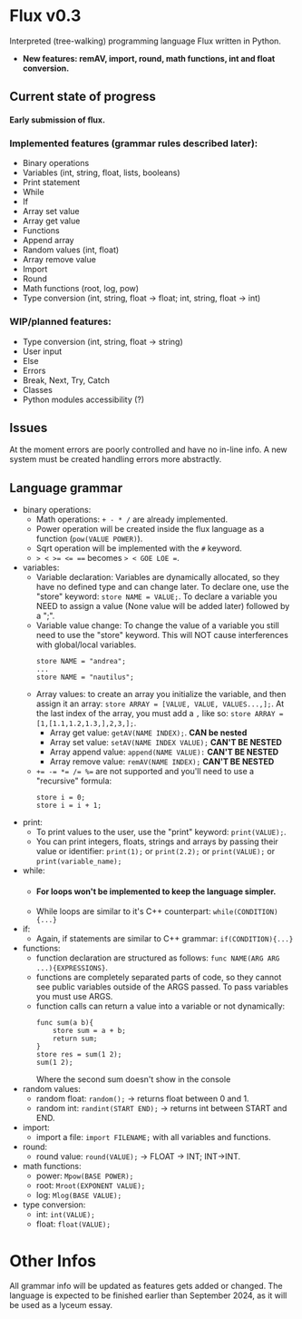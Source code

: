 # Flux v0.3
Interpreted (tree-walking) programming language Flux written in Python.

* **New features: remAV, import, round, math functions, int and float conversion.**

## Current state of progress
#### Early submission of flux. 

### Implemented features (grammar rules described later):
* Binary operations
* Variables (int, string, float, lists, booleans)
* Print statement
* While
* If
* Array set value
* Array get value
* Functions
* Append array
* Random values (int, float)
* Array remove value
* Import
* Round
* Math functions (root, log, pow)
* Type conversion (int, string, float -> float; int, string, float -> int)

### WIP/planned features:

* Type conversion (int, string, float -> string)
* User input
* Else
* Errors
* Break, Next, Try, Catch
* Classes
* Python modules accessibility (?)

## Issues
At the moment errors are poorly controlled and have no in-line info. A new system must be created handling errors more abstractly.

## Language grammar
* binary operations:
  * Math operations: `+ - * /` are already implemented.
  * Power operation will be created inside the flux language as a function (`pow(VALUE POWER)`).
  * Sqrt operation will be implemented with the `#` keyword.
  * `> < >= <= ==` becomes `> < GOE LOE =`.
* variables:
  * Variable declaration: Variables are dynamically allocated, so they have no defined type and can change later. To declare one, use the "store" keyword: `store NAME = VALUE;`.
    To declare a variable you NEED to assign a value (None value will be added later) followed by a ";".
  * Variable value change: To change the value of a variable you still need to use the "store" keyword. This will NOT cause interferences with global/local variables.
    ```
    store NAME = "andrea";
    ...
    store NAME = "nautilus";
    ```
  * Array values: to create an array you initialize the variable, and then assign it an array: `store ARRAY = [VALUE, VALUE, VALUES...,];`. At the last index of the array, you must add a `,` like so: `store ARRAY = [1,[1.1,1.2,1.3,],2,3,];`.
      * Array get value: `getAV(NAME INDEX);`. **CAN be nested**
      * Array set value: `setAV(NAME INDEX VALUE);` **CAN'T BE NESTED**
      * Array append value: `append(NAME VALUE):` **CAN'T BE NESTED**
      * Array remove value: `remAV(NAME INDEX);` **CAN'T BE NESTED**
  * `+= -= *= /= %=` are not supported and you'll need to use a "recursive" formula:
    ```
    store i = 0;
    store i = i + 1;
    ```
* print:
  * To print values to the user, use the "print" keyword: `print(VALUE);`.
  * You can print integers, floats, strings and arrays by passing their value or identifier: `print(1);` or `print(2.2);` or `print(VALUE);` or `print(variable_name);`
* while:
  * #### For loops won't be implemented to keep the language simpler.
  * While loops are similar to it's C++ counterpart: `while(CONDITION){...}`
* if:
  * Again, if statements are similar to C++ grammar: `if(CONDITION){...}`
* functions:
  * function declaration are structured as follows: ```func NAME(ARG ARG ...){EXPRESSIONS}```.
  * functions are completely separated parts of code, so they cannot see public variables outside of the ARGS passed. To pass variables you must use ARGS.
  * function calls can return a value into a variable or not dynamically:
    ```
    func sum(a b){
        store sum = a + b;
        return sum;
    }
    store res = sum(1 2);
    sum(1 2);
    ```
    Where the second sum doesn't show in the console
* random values:
  * random float: `random();` -> returns float between 0 and 1.
  * random int: `randint(START END);` -> returns int between START and END.
* import:
  * import a file: `import FILENAME;` with all variables and functions.
* round:
  * round value: `round(VALUE);` -> FLOAT -> INT; INT->INT.
* math functions:
  * power: `Mpow(BASE POWER);`
  * root: `Mroot(EXPONENT VALUE);`
  * log: `Mlog(BASE VALUE);`
* type conversion:
  * int: `int(VALUE);`
  * float: `float(VALUE);` 
 # Other Infos
All grammar info will be updated as features gets added or changed. The language is expected to be finished earlier than September 2024, as it will be used as a lyceum essay.
